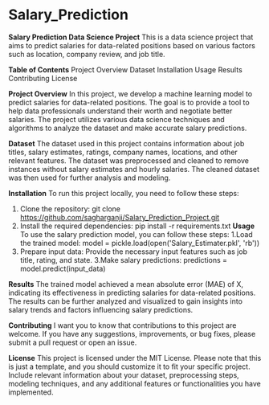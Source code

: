 # Salary_Prediction

**Salary Prediction Data Science Project**
This is a data science project that aims to predict salaries for data-related positions based on various factors such as location, company review, and job title.

**Table of Contents**
Project Overview
Dataset
Installation
Usage
Results
Contributing
License

**Project Overview**
In this project, we develop a machine learning model to predict salaries for data-related positions. The goal is to provide a tool to help data professionals understand their worth and negotiate better salaries. The project utilizes various data science techniques and algorithms to analyze the dataset and make accurate salary predictions.

**Dataset**
The dataset used in this project contains information about job titles, salary estimates, ratings, company names, locations, and other relevant features. The dataset was preprocessed and cleaned to remove instances without salary estimates and hourly salaries. The cleaned dataset was then used for further analysis and modeling.

**Installation**
To run this project locally, you need to follow these steps:
1. Clone the repository: git clone https://github.com/sagharganji/Salary_Prediction_Project.git
2. Install the required dependencies: pip install -r requirements.txt
**Usage**
To use the salary prediction model, you can follow these steps:
1.Load the trained model: model = pickle.load(open('Salary_Estimater.pkl', 'rb'))
2. Prepare input data: Provide the necessary input features such as job title, rating, and state.
3.Make salary predictions: predictions = model.predict(input_data)

**Results**
The trained model achieved a mean absolute error (MAE) of X, indicating its effectiveness in predicting salaries for data-related positions. The results can be further analyzed and visualized to gain insights into salary trends and factors influencing salary predictions.

**Contributing**
I want you to know that contributions to this project are welcome. If you have any suggestions, improvements, or bug fixes, please submit a pull request or open an issue.

**License**
This project is licensed under the MIT License.
Please note that this is just a template, and you should customize it to fit your specific project. Include relevant information about your dataset, preprocessing steps, modeling techniques, and any additional features or functionalities you have implemented.
